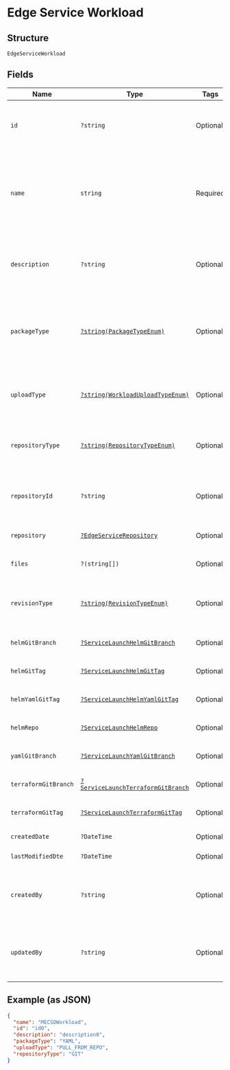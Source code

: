
# Edge Service Workload

## Structure

`EdgeServiceWorkload`

## Fields

| Name | Type | Tags | Description | Getter | Setter |
|  --- | --- | --- | --- | --- | --- |
| `id` | `?string` | Optional | **Constraints**: *Maximum Length*: `64`, *Pattern*: `^[a-zA-Z0-9\-_]+$` | getId(): ?string | setId(?string id): void |
| `name` | `string` | Required | Name of the workload needs to be deployed.<br>**Constraints**: *Maximum Length*: `64`, *Pattern*: `^[a-zA-Z0-9\-_]+$` | getName(): string | setName(string name): void |
| `description` | `?string` | Optional | **Constraints**: *Maximum Length*: `500`, *Pattern*: `^[a-zA-Z0-9?$@#()\[\]'!,+\-=_:.&*%\s]+$` | getDescription(): ?string | setDescription(?string description): void |
| `packageType` | [`?string(PackageTypeEnum)`](../../doc/models/package-type-enum.md) | Optional | Deployment package type.<br>**Constraints**: *Maximum Length*: `100`, *Pattern*: `^[a-zA-Z0-9-_.]+$` | getPackageType(): ?string | setPackageType(?string packageType): void |
| `uploadType` | [`?string(WorkloadUploadTypeEnum)`](../../doc/models/workload-upload-type-enum.md) | Optional | **Constraints**: *Maximum Length*: `100`, *Pattern*: `^[a-zA-Z0-9-_.]+$` | getUploadType(): ?string | setUploadType(?string uploadType): void |
| `repositoryType` | [`?string(RepositoryTypeEnum)`](../../doc/models/repository-type-enum.md) | Optional | **Constraints**: *Maximum Length*: `100`, *Pattern*: `^[a-zA-Z0-9-_.]+$` | getRepositoryType(): ?string | setRepositoryType(?string repositoryType): void |
| `repositoryId` | `?string` | Optional | **Constraints**: *Maximum Length*: `64`, *Pattern*: `^[a-zA-Z0-9\-_]+$` | getRepositoryId(): ?string | setRepositoryId(?string repositoryId): void |
| `repository` | [`?EdgeServiceRepository`](../../doc/models/edge-service-repository.md) | Optional | - | getRepository(): ?EdgeServiceRepository | setRepository(?EdgeServiceRepository repository): void |
| `files` | `?(string[])` | Optional | **Constraints**: *Maximum Items*: `10000` | getFiles(): ?array | setFiles(?array files): void |
| `revisionType` | [`?string(RevisionTypeEnum)`](../../doc/models/revision-type-enum.md) | Optional | **Constraints**: *Maximum Length*: `64`, *Pattern*: `^[a-zA-Z0-9\-_]+$` | getRevisionType(): ?string | setRevisionType(?string revisionType): void |
| `helmGitBranch` | [`?ServiceLaunchHelmGitBranch`](../../doc/models/service-launch-helm-git-branch.md) | Optional | - | getHelmGitBranch(): ?ServiceLaunchHelmGitBranch | setHelmGitBranch(?ServiceLaunchHelmGitBranch helmGitBranch): void |
| `helmGitTag` | [`?ServiceLaunchHelmGitTag`](../../doc/models/service-launch-helm-git-tag.md) | Optional | - | getHelmGitTag(): ?ServiceLaunchHelmGitTag | setHelmGitTag(?ServiceLaunchHelmGitTag helmGitTag): void |
| `helmYamlGitTag` | [`?ServiceLaunchHelmYamlGitTag`](../../doc/models/service-launch-helm-yaml-git-tag.md) | Optional | - | getHelmYamlGitTag(): ?ServiceLaunchHelmYamlGitTag | setHelmYamlGitTag(?ServiceLaunchHelmYamlGitTag helmYamlGitTag): void |
| `helmRepo` | [`?ServiceLaunchHelmRepo`](../../doc/models/service-launch-helm-repo.md) | Optional | - | getHelmRepo(): ?ServiceLaunchHelmRepo | setHelmRepo(?ServiceLaunchHelmRepo helmRepo): void |
| `yamlGitBranch` | [`?ServiceLaunchYamlGitBranch`](../../doc/models/service-launch-yaml-git-branch.md) | Optional | - | getYamlGitBranch(): ?ServiceLaunchYamlGitBranch | setYamlGitBranch(?ServiceLaunchYamlGitBranch yamlGitBranch): void |
| `terraformGitBranch` | [`?ServiceLaunchTerraformGitBranch`](../../doc/models/service-launch-terraform-git-branch.md) | Optional | - | getTerraformGitBranch(): ?ServiceLaunchTerraformGitBranch | setTerraformGitBranch(?ServiceLaunchTerraformGitBranch terraformGitBranch): void |
| `terraformGitTag` | [`?ServiceLaunchTerraformGitTag`](../../doc/models/service-launch-terraform-git-tag.md) | Optional | - | getTerraformGitTag(): ?ServiceLaunchTerraformGitTag | setTerraformGitTag(?ServiceLaunchTerraformGitTag terraformGitTag): void |
| `createdDate` | `?DateTime` | Optional | - | getCreatedDate(): ?\DateTime | setCreatedDate(?\DateTime createdDate): void |
| `lastModifiedDte` | `?DateTime` | Optional | - | getLastModifiedDte(): ?\DateTime | setLastModifiedDte(?\DateTime lastModifiedDte): void |
| `createdBy` | `?string` | Optional | **Constraints**: *Maximum Length*: `500`, *Pattern*: `^[a-zA-Z0-9?$@#()\[\]'!,+\-=_:.&*%\s]+$` | getCreatedBy(): ?string | setCreatedBy(?string createdBy): void |
| `updatedBy` | `?string` | Optional | **Constraints**: *Maximum Length*: `500`, *Pattern*: `^[a-zA-Z0-9?$@#()\[\]'!,+\-=_:.&*%\s]+$` | getUpdatedBy(): ?string | setUpdatedBy(?string updatedBy): void |

## Example (as JSON)

```json
{
  "name": "MECSDWorkload",
  "id": "id0",
  "description": "description0",
  "packageType": "YAML",
  "uploadType": "PULL_FROM_REPO",
  "repositoryType": "GIT"
}
```


